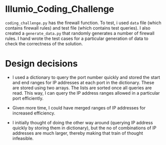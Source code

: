 # Illumio_Coding_Challenge
`coding_challenge.py` has the firewall function. To test, i used `data` file (which contains firewall rules) and test file (which contains test queries). I also created a `generate_data.py` that randomly generates a number of firewall rules. I hand wrote the test cases for a particular generation of data to check the correctness of the solution.

# Design decisions
- I used a dictionary to query the port number quickly and stored the start and end ranges for IP addresses at each port in the dictionary. These are stored using two arrays. The lists are sorted once all queries are read. This way, I can query the IP address ranges allowed in a particular port efficiently.

- Given more time, I could have merged ranges of IP addresses for increased efficiency.

- I initially thought of doing the other way around (querying IP address quickly by storing them in dictionary), but the no of combinations of IP addresses are much larger, thereby making that train of thought infeasible. 
